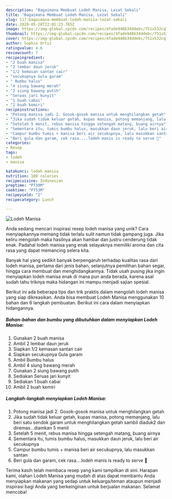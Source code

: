 ```yaml
---
description: "Bagaimana Membuat Lodeh Manisa, Lezat Sekali"
title: "Bagaimana Membuat Lodeh Manisa, Lezat Sekali"
slug: 117-bagaimana-membuat-lodeh-manisa-lezat-sekali
date: 2020-05-28T22:01:23.765Z
image: https://img-global.cpcdn.com/recipes/4fade948b34ddebc/751x532cq70/lodeh-manisa-foto-resep-utama.jpg
thumbnail: https://img-global.cpcdn.com/recipes/4fade948b34ddebc/751x532cq70/lodeh-manisa-foto-resep-utama.jpg
cover: https://img-global.cpcdn.com/recipes/4fade948b34ddebc/751x532cq70/lodeh-manisa-foto-resep-utama.jpg
author: Sophie Ortiz
ratingvalue: 4.6
reviewcount: 7
recipeingredient:
- "2 buah manisa"
- "2 lembar daun jeruk"
- "1/2 kemasan santan cair"
- "secukupnya Gula garam"
- " Bumbu halus"
- "4 siung bawang merah"
- "2 siung bawang putih"
- "Seruas jari kunyit"
- "1 buah cabai"
- "2 buah kemiri"
recipeinstructions:
- "Potong manisa jadi 2. Gosok-gosok manisa untuk menghilangkan getah"
- "Jika sudah tidak keluar getah, kupas manisa, potong memanjang, lalu beri satu sendok garam untuk menghilangkan getah sambil diaduk2 dan diremas...diamkan 5 menit"
- "Setelah 5 menit, rebus manisa hingga setengah matang, buang airnya"
- "Sementara itu, tumis bumbu halus, masukkan daun jeruk, lalu beri air secukupnya"
- "Campur bumbu tumis + manisa beri air secukupnya, lalu masukkan santan"
- "Beri gula dan garam, cek rasa....lodeh manis is ready to serve 🤗"
categories:
- Resep
tags:
- lodeh
- manisa

katakunci: lodeh manisa 
nutrition: 180 calories
recipecuisine: Indonesian
preptime: "PT39M"
cooktime: "PT53M"
recipeyield: "2"
recipecategory: Lunch

---
```



![Lodeh Manisa](https://img-global.cpcdn.com/recipes/4fade948b34ddebc/751x532cq70/lodeh-manisa-foto-resep-utama.jpg)

Anda sedang mencari inspirasi resep lodeh manisa yang unik? Cara menyiapkannya memang tidak terlalu sulit namun tidak gampang juga. Jika keliru mengolah maka hasilnya akan hambar dan justru cenderung tidak enak. Padahal lodeh manisa yang enak selayaknya memiliki aroma dan cita rasa yang dapat memancing selera kita.

Banyak hal yang sedikit banyak berpengaruh terhadap kualitas rasa dari lodeh manisa, pertama dari jenis bahan, selanjutnya pemilihan bahan segar, hingga cara membuat dan menghidangkannya. Tidak usah pusing jika ingin menyiapkan lodeh manisa enak di mana pun anda berada, karena asal sudah tahu triknya maka hidangan ini mampu menjadi sajian spesial.




Berikut ini ada beberapa tips dan trik praktis dalam mengolah lodeh manisa yang siap dikreasikan. Anda bisa membuat Lodeh Manisa menggunakan 10 bahan dan 6 langkah pembuatan. Berikut ini cara dalam menyiapkan hidangannya.

<!--inarticleads1-->

##### Bahan-bahan dan bumbu yang dibutuhkan dalam menyiapkan Lodeh Manisa:

1. Gunakan 2 buah manisa
1. Ambil 2 lembar daun jeruk
1. Siapkan 1/2 kemasan santan cair
1. Siapkan secukupnya Gula garam
1. Ambil  Bumbu halus
1. Ambil 4 siung bawang merah
1. Gunakan 2 siung bawang putih
1. Sediakan Seruas jari kunyit
1. Sediakan 1 buah cabai
1. Ambil 2 buah kemiri




<!--inarticleads2-->

##### Langkah-langkah menyiapkan Lodeh Manisa:

1. Potong manisa jadi 2. Gosok-gosok manisa untuk menghilangkan getah
1. Jika sudah tidak keluar getah, kupas manisa, potong memanjang, lalu beri satu sendok garam untuk menghilangkan getah sambil diaduk2 dan diremas...diamkan 5 menit
1. Setelah 5 menit, rebus manisa hingga setengah matang, buang airnya
1. Sementara itu, tumis bumbu halus, masukkan daun jeruk, lalu beri air secukupnya
1. Campur bumbu tumis + manisa beri air secukupnya, lalu masukkan santan
1. Beri gula dan garam, cek rasa....lodeh manis is ready to serve 🤗




Terima kasih telah membaca resep yang kami tampilkan di sini. Harapan kami, olahan Lodeh Manisa yang mudah di atas dapat membantu Anda menyiapkan makanan yang sedap untuk keluarga/teman ataupun menjadi inspirasi bagi Anda yang berkeinginan untuk berjualan makanan. Selamat mencoba!
